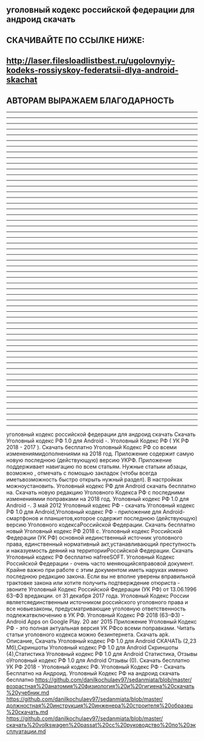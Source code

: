 уголовный кодекс российской федерации для андроид скачать
--------------------------------------------------
СКАЧИВАЙТЕ ПО ССЫЛКЕ НИЖЕ:
--------------------------------------------------
http://laser.filesloadlistbest.ru/ugolovnyiy-kodeks-rossiyskoy-federatsii-dlya-android-skachat
--------------------------------------------------
АВТОРАМ ВЫРАЖАЕМ БЛАГОДАРНОСТЬ
--------------------------------------------------
--------------------------------------------------
--------------------------------------------------
--------------------------------------------------
--------------------------------------------------
--------------------------------------------------
--------------------------------------------------
--------------------------------------------------
--------------------------------------------------
--------------------------------------------------
--------------------------------------------------
--------------------------------------------------
--------------------------------------------------
--------------------------------------------------
--------------------------------------------------
--------------------------------------------------
--------------------------------------------------
--------------------------------------------------
--------------------------------------------------
--------------------------------------------------
--------------------------------------------------
--------------------------------------------------
--------------------------------------------------
--------------------------------------------------
--------------------------------------------------
--------------------------------------------------
--------------------------------------------------
--------------------------------------------------
--------------------------------------------------
--------------------------------------------------
--------------------------------------------------
--------------------------------------------------
--------------------------------------------------
--------------------------------------------------
--------------------------------------------------
--------------------------------------------------
--------------------------------------------------
--------------------------------------------------
--------------------------------------------------
--------------------------------------------------
--------------------------------------------------
--------------------------------------------------
--------------------------------------------------
--------------------------------------------------
--------------------------------------------------
--------------------------------------------------
--------------------------------------------------
--------------------------------------------------
--------------------------------------------------
--------------------------------------------------
--------------------------------------------------
--------------------------------------------------
--------------------------------------------------
--------------------------------------------------
--------------------------------------------------
--------------------------------------------------
--------------------------------------------------
уголовный кодекс российской федерации для андроид скачать Cкачать Уголовный кодекс РФ 1.0 для Android -. Уголовный Кодекс РФ ( УК РФ 2018 - 2017 ). Скачать бесплатно Уголовный Кодекс РФ со всеми изменениямидополнениями на 2018 год. Приложение содержит самую новую последнюю (действующую) версию УКРФ. Приложение поддерживает навигацию по всем статьям. Нужные статьии абзацы, возможно , отмечать с помощью закладок (чтобы всегда иметьвозможность быстро открыть нужный раздел). В настройках можноустановить. Уголовный кодекс РФ для Android  скачать бесплатно на. Скачать новую редакцию Уголовного Кодекса РФ с последними изменениямии поправками на 2018 год. Уголовный кодекс РФ 1.0 для Android -. 3 май 2012  Уголовный кодекс РФ - скачать Уголовный кодекс РФ 1.0 для Android,Уголовный кодекс РФ - приложение для Android-смартфонов и планшетов,которое содержит последнюю (действующую) версию Уголовного кодексаРоссийской Федерации. Скачать бесплатно новый Уголовный кодекс РФ 2018 с. Уголовный кодекс Российской Федерации (УК РФ)  основной иединственный источник уголовного права, единственный нормативный акт,устанавливающий преступность и наказуемость деяний на территорииРоссийской Федерации. Скачать Уголовный кодекс РФ бесплатно наfreeSOFT. Уголовный Кодекс Российской Федерации - очень часто меняющийсяправовой документ. Крайне важно при работе с этим документом иметь наруках именно последнюю редакцию закона. Если вы не вполне уверены вправильной трактовке закона или хотите получить подтверждение отюриста - звоните
Уголовный Кодекс Российской Федерации (УК РФ) от 13.06.1996  63-ФЗ вредакции. от 31 декабря 2017 года. Уголовный Кодекс России являетсяединственным источником российского уголовного права и все новыезаконы, предусматривающие уголовную ответственность подлежатвключению в УК РФ. Уголовный Кодекс РФ 2018 (63-ФЗ) - Android Apps on Google Play. 20 авг 2015  Приложение Уголовный Кодекс РФ - это полная актуальная версия УК РФсо всеми поправками. Читать статьи уголовного кодекса можно безинтернета. Скачать apk. Описание, Скачать Уголовный кодекс РФ 1.0 для Android СКАЧАТЬ (2,23 Мб),Скриншоты Уголовный кодекс РФ 1.0 для Android Скриншоты (4),Статистика Уголовный кодекс РФ 1.0 для Android Статистика, Отзывы оУголовный кодекс РФ 1.0 для Android Отзывы (0). Скачать бесплатно УК РФ 2018 - Уголовный кодекс РФ. Уголовный Кодекс РФ - Скачать Бесплатно на Андроид. Уголовный Кодекс РФ на андроид скачать бесплатно
https://github.com/danilkochulaev97/sedanmiata/blob/master/возрастная%20анатомия%20физиология%20и%20гигиена%20скачать%20учебник.md
https://github.com/danilkochulaev97/sedanmiata/blob/master/должностная%20инструкция%20инженера%20строителя%20образец%20скачать.md
https://github.com/danilkochulaev97/sedanmiata/blob/master/скачать%20volkswagen%20passat%20cc%20руководство%20по%20эксплуатации.md